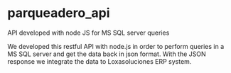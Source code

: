 # parqueadero_api
API developed with node JS for MS SQL server queries

We developed this restful API with node.js in order to perform queries in a MS SQL server and get the data back in json format. With the JSON response we integrate the data to Loxasoluciones ERP system. 
